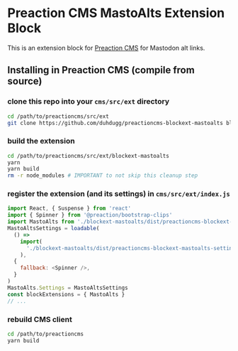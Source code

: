 # Preaction CMS MastoAlts Extension Block

This is an extension block for [Preaction CMS](https://github.com/duhdugg/preaction-cms) for Mastodon alt links.

## Installing in Preaction CMS (compile from source)

### clone this repo into your `cms/src/ext` directory

```bash
cd /path/to/preactioncms/src/ext
git clone https://github.com/duhdugg/preactioncms-blockext-mastoalts blockext-mastoalts
```

### build the extension

```bash
cd /path/to/preactioncms/src/ext/blockext-mastoalts
yarn
yarn build
rm -r node_modules # IMPORTANT to not skip this cleanup step
```

### register the extension (and its settings) in `cms/src/ext/index.js`

```javascript
import React, { Suspense } from 'react'
import { Spinner } from '@preaction/bootstrap-clips'
import MastoAlts from './blockext-mastoalts/dist/preactioncms-blockext-mastoalts.esm.js'
MastoAltsSettings = loadable(
  () =>
    import(
      './blockext-mastoalts/dist/preactioncms-blockext-mastoalts-settings.esm.js'
    ),
  {
    fallback: <Spinner />,
  }
)
MastoAlts.Settings = MastoAltsSettings
const blockExtensions = { MastoAlts }
// ...
```

### rebuild CMS client

```bash
cd /path/to/preactioncms
yarn build
```
